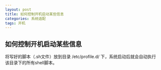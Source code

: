 ```yaml
---
layout: post
title: 如何控制开机启动某些信息
categories: 系统适配
tags: 开机
---
```

## 如何控制开机启动某些信息

将写好的脚本（.sh文件）放到目录 /etc/profile.d/ 下，系统启动后就会自动执行该目录下的所有shell脚本。
